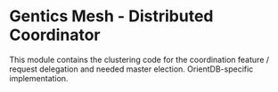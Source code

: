 # Gentics Mesh - Distributed Coordinator

This module contains the clustering code for the coordination feature / request delegation and needed master election. OrientDB-specific implementation.